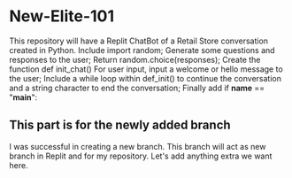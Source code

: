 # New-Elite-101
This repository will have a Replit ChatBot of a Retail Store conversation created in Python.
Include import random;
Generate some questions and responses to the user;
Return random.choice(responses);
Create the function def init_chat()
For user input, input a welcome or hello message to the user;
Include a while loop within def_init() to continue the conversation and a string character to end the conversation;
Finally add if __name__ == "__main__":

## This part is for the newly added branch
I was successful in creating a new branch.
This branch will act as new branch in Replit and for my repository.
Let's add anything extra we want here.
